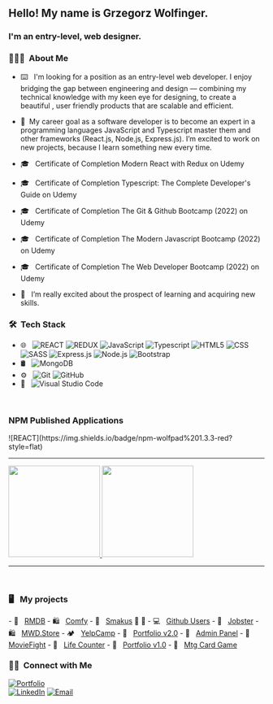 <h2> Hello! My name is Grzegorz Wolfinger.</h2>
<h3>I'm an entry-level, web designer.</h3>

<h3> 🧑🏻‍💻 &nbsp;About Me </h3>

- ⌨️ &nbsp; I'm looking for a position as an entry-level web developer. I enjoy bridging the gap between engineering and design — combining my technical knowledge with   my keen eye for designing, to create a beautiful , user friendly products that are scalable and efficient.
- 🤔 &nbsp;My career goal as a software developer is to become an expert in a programming languages JavaScript and Typescript master them and other frameworks (React.js, Node.js, Express.js). I’m excited to work on new projects, because I learn something new every time.

- 🎓 &nbsp; Certificate of Completion Modern React with Redux on Udemy
- 🎓 &nbsp; Certificate of Completion Typescript: The Complete Developer's Guide on Udemy
- 🎓 &nbsp; Certificate of Completion The Git & Github Bootcamp (2022) on Udemy
- 🎓 &nbsp; Certificate of Completion The Modern Javascript Bootcamp (2022) on Udemy
- 🎓 &nbsp; Certificate of Completion The Web Developer Bootcamp (2022) on Udemy
- 🌱 &nbsp; I’m really excited about the prospect of learning and acquiring new skills.

<h3> 🛠 &nbsp;Tech Stack</h3>

- 🌐 &nbsp;
  ![REACT](https://img.shields.io/badge/-React-333333?style=flat&logo=react)
  ![REDUX](https://img.shields.io/badge/-Redux-333333?style=flat&logo=redux)
  ![JavaScript](https://img.shields.io/badge/-JavaScript-333333?style=flat&logo=javascript)
  ![Typescript](https://img.shields.io/badge/-TypeScript-333333?style=flat&logo=Typescript)
  ![HTML5](https://img.shields.io/badge/-HTML5-333333?style=flat&logo=HTML5)
  ![CSS](https://img.shields.io/badge/-CSS-333333?style=flat&logo=CSS3&logoColor=1572B6)
  ![SASS](https://img.shields.io/badge/-Sass-333333?style=flat&logo=sass)
  ![Express.js](https://img.shields.io/badge/-Express.js-333333?style=flat&logo=Express.js)
  ![Node.js](https://img.shields.io/badge/-Node.js-333333?style=flat&logo=node.js)
  ![Bootstrap](https://img.shields.io/badge/-Bootstrap-333333?style=flat&logo=bootstrap&logoColor=563D7C)    
- 🛢 &nbsp;
  ![MongoDB](https://img.shields.io/badge/-MongoDB-333333?style=flat&logo=mongodb)
- ⚙️ &nbsp;
  ![Git](https://img.shields.io/badge/-Git-333333?style=flat&logo=git)
  ![GitHub](https://img.shields.io/badge/-GitHub-333333?style=flat&logo=github)
- 🔧 &nbsp;
  ![Visual Studio Code](https://img.shields.io/badge/-Visual%20Studio%20Code-333333?style=flat&logo=visual-studio-code&logoColor=007ACC)

<br/>
<h3> NPM Published Applications </h3>
<!-- - 🌐 &nbsp;<a href="https://www.npmjs.com/package/wolfpad/">Wolfpad</a> -->
![REACT](https://img.shields.io/badge/npm-wolfpad%201.3.3-red?style=flat)

<br/>

<hr/>
<a href="https://github.com/wujekbizon">
  <img height="180em" src="https://github-readme-stats.vercel.app/api?username=wujekbizon&theme=buefy&show_icons=true" />
  <img height="180em" src="https://github-readme-stats.vercel.app/api/top-langs/?username=wujekbizon&theme=buefy&layout=compact" />
</a>
<hr/>
<br/>

<h3> 🖥️ &nbsp; My projects </h3>
- 🎥 &nbsp; <a href="https://rmdb-gw.vercel.app/">RMDB</a>
- 🛍️ &nbsp; <a href="https://gw-comfy.netlify.app/">Comfy</a>
- 🥞 &nbsp; <a href="https://smakus.vercel.app/">Smakus</a> 🥗 🍲
- 💻 &nbsp; <a href="https://react-github-users-gw.vercel.app/">Github Users</a>
- 🏢 &nbsp; <a href="https://react-jobster.vercel.app/">Jobster</a>
- 🛍️ &nbsp; <a href="https://react-mwd-store.vercel.app/">MWD.Store</a>
- 🏕️ &nbsp; <a href="https://yelp-camp2022-gw.herokuapp.com/">YelpCamp</a>
- 💼 &nbsp; <a href="https://grzegorz-wolfinger-portfoliov2.vercel.app/">Portfolio v2.0</a>
- 🔑 &nbsp; <a href="https://adminpanelmwd.herokuapp.com/">Admin Panel</a>
- 🎥 &nbsp; <a href="https://js-apps-movie-fight.vercel.app/">MovieFight</a>
- 🎲 &nbsp; <a href="https://js-lifecounter.vercel.app/">Life Counter</a>
- 💼 &nbsp; <a href="https://grzegorz-wolfinger.vercel.app/">Portfolio v1.0</a>
- 🚧 &nbsp; <a href="https://react-ts-mtg.vercel.app/">Mtg Card Game</a>


<h3> 🤝🏻 &nbsp;Connect with Me </h3>

<p align="center">
 
<a href="https://grzegorz-wolfinger-portfoliov2.vercel.app/"><img alt="Portfolio" src="https://img.shields.io/badge/Portfolio-Grzegorz%20Wolfinger-orange?style=for-the-badge&logo=gitbook"></a> 
  <br>
<a href="https://www.linkedin.com/in/grzegorz-wolfinger-b88856229/"><img alt="LinkedIn" src="https://img.shields.io/badge/LinkedIn-Grzegorz%20Wolfinger%20-blue?style=for-the-badge&logo=linkedin"></a>
<a href="mailto:grzegorz.wolfinger@gmail.com"><img alt="Email" src="https://img.shields.io/badge/Email-grzegorz.wolfinger@gmail.com-blue?style=for-the-badge&logo=gmail"></a>
</p>

